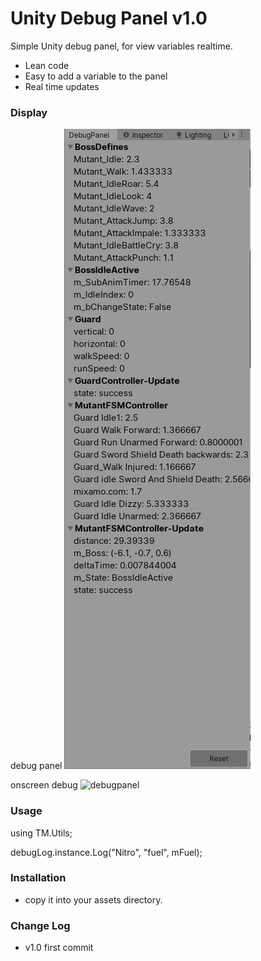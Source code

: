 # Unity Debug Panel v1.0

Simple Unity debug panel, for view variables realtime.

  - Lean code
  - Easy to add a variable to the panel
  - Real time updates

### Display 

debug panel
![debugpanel](debugpanel.png)

onscreen debug
![debugpanel](debugOnScreen.png)


### Usage

using TM.Utils;

debugLog.instance.Log("Nitro", "fuel", mFuel);

### Installation

* copy it into your assets directory.

### Change Log
* v1.0 first commit

